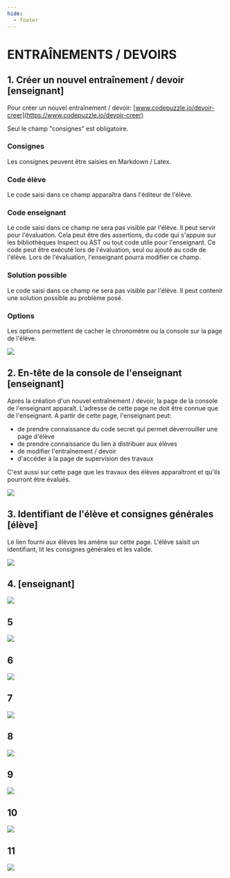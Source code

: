 ```yaml
---
hide:
  - footer
---
```


# ENTRAÎNEMENTS / DEVOIRS

## 1. Créer un nouvel entraînement / devoir [enseignant]
Pour créer un nouvel entraînement / devoir: [www.codepuzzle.io/devoir-creer](https://www.codepuzzle.io/devoir-creer)

Seul le champ "consignes" est obligatoire.

### Consignes
Les consignes peuvent être saisies en Markdown / Latex.

### Code élève
Le code saisi dans ce champ apparaîtra dans l'éditeur de l'élève. 

### Code enseignant
Le code saisi dans ce champ ne sera pas visible par l'élève. Il peut servir pour l'évaluation. Cela peut être des assertions, du code qui s'appuie sur les bibliothèques Inspect ou AST ou tout code utile pour l'enseignant. Ce code peut être exécuté lors de l'évaluation, seul ou ajouté au code de l'élève. Lors de l'évaluation, l'enseignant pourra modifier ce champ.

### Solution possible
Le code saisi dans ce champ ne sera pas visible par l'élève. Il peut contenir une solution possible au problème posé. 

### Options
Les options permettent de cacher le chronomètre ou la console sur la page de l'élève.


![](assets/images/devoirs/01.png)

## 2. En-tête de la console de l'enseignant [enseignant]

Après la création d'un nouvel entraînement / devoir, la page de la console de l'enseignant apparaît. L'adresse de cette page ne doit être connue que de l'enseignant.
A partir de cette page, l'enseignant peut:
* de prendre connaissance du code secret qui permet déverrouiller une page d'élève
* de prendre connaissance du lien à distribuer aux élèves
* de modifier l'entraînement / devoir
* d'accéder à la page de supervision des travaux

C'est aussi sur cette page que les travaux des élèves apparaîtront et qu'ils pourront être évalués.

![](assets/images/devoirs/02.png)

## 3. Identifiant de l'élève et consignes générales  [élève]

Le lien fourni aux élèves les amène sur cette page. L'élève saisit un identifiant, lit les consignes générales et les valide. 

![](assets/images/devoirs/03.png)


## 4.  [enseignant]
![](assets/images/devoirs/04.png)

## 5
![](assets/images/devoirs/05.png)

## 6
![](assets/images/devoirs/06.png)

## 7
![](assets/images/devoirs/07.png)

## 8
![](assets/images/devoirs/08.png)

## 9
![](assets/images/devoirs/09.png)

## 10
![](assets/images/devoirs/10.png)

## 11
![](assets/images/devoirs/11.png)

